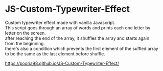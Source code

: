 # JS-Custom-Typewriter-Effect

Custom typewriter effect made with vanilla Javascript.  
This script goes through an array of words and prints each one letter by letter on the screen.  
after reaching the end of the array, it shuffles the array and starts again from the beginning.  
there's also a condition which prevents the first element of the suffled array to be the same as the last element before shuffle. 

https://pooria98.github.io/JS-Custom-Typewriter-Effect/
